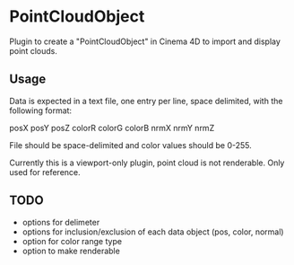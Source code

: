 PointCloudObject
================

Plugin to create a "PointCloudObject" in Cinema 4D to import and display point clouds.


Usage
--------

Data is expected in a text file, one entry per line, space delimited, with the following format:

posX posY posZ colorR colorG colorB nrmX nrmY nrmZ

File should be space-delimited and color values should be 0-255.

Currently this is a viewport-only plugin, point cloud is not renderable.  Only used for reference. 


TODO
--------

- options for delimeter
- options for inclusion/exclusion of each data object (pos, color, normal)
- option for color range type
- option to make renderable
